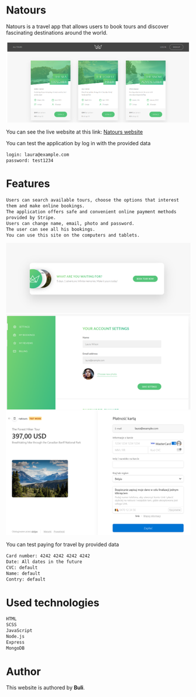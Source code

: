 # **Natours**

Natours is a travel app that allows users to book tours and discover fascinating destinations around the world.

![Photo of site](/public/img/website-screen.png)

You can see the live website at this link: [Natours website](https://natours-buli-f0a13ba3d4f6.herokuapp.com/)

You can test the application by log in with the provided data

    login: laura@example.com
    password: test1234

# Features

    Users can search available tours, choose the options that interest them and make online bookings.
    The application offers safe and convenient online payment methods provided by Stripe.
    Users can change name, email, photo and password.
    The user can see all his bookings.
    You can use this site on the computers and tablets.

![Photo of site](/public/img/booking-screen.png)
![Photo of site](/public/img/account-screen.png)
![Photo of site](/public/img/payments-screen.png)

You can test paying for travel by provided data

    Card number: 4242 4242 4242 4242
    Date: All dates in the future
    CVC: default
    Name: default
    Contry: default

# Used technologies

    HTML
    SCSS
    JavaScript
    Node.js
    Express
    MongoDB

# Author

This website is authored by **Buli**.

